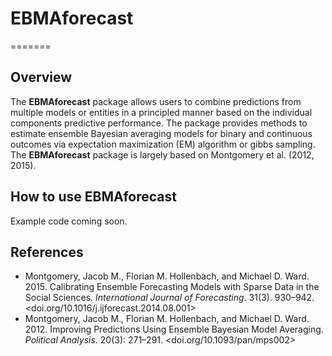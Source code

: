 # EBMAforecast

=======


Overview
--------

The **EBMAforecast** package allows users to combine predictions from multiple models or entities in a principled manner based on the individual components predictive performance. The package provides methods to estimate ensemble Bayesian averaging models for binary and continuous outcomes via expectation maximization (EM) algorithm or gibbs sampling. The **EBMAforecast** package is largely based on Montgomery et al. (2012, 2015). 

How to use EBMAforecast
----------

Example code coming soon.



References
-----------

-   Montgomery, Jacob M., Florian M. Hollenbach, and Michael D. Ward. 2015. Calibrating Ensemble Forecasting Models with Sparse Data in the Social Sciences. *International Journal of Forecasting*. 31(3). 930–942. <doi.org/10.1016/j.ijforecast.2014.08.001>
-   Montgomery, Jacob M., Florian M. Hollenbach, and Michael D. Ward. 2012. Improving Predictions Using Ensemble Bayesian Model Averaging. *Political Analysis*. 20(3): 271–291. <doi.org/10.1093/pan/mps002>
